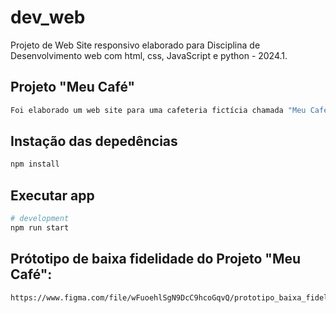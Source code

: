 # dev_web
Projeto de Web Site responsivo elaborado para Disciplina de Desenvolvimento web com html, css, JavaScript e python - 2024.1.

## Projeto "Meu Café" 

```bash
Foi elaborado um web site para uma cafeteria fictícia chamada "Meu Café".
```

## Instação das depedências

```bash
npm install
```

## Executar app

```bash
# development
npm run start
```

## Prótotipo de baixa fidelidade do Projeto "Meu Café":
```bash
https://www.figma.com/file/wFuoehlSgN9DcC9hcoGqvQ/prototipo_baixa_fidelidade_Meu-Cafe?type=whiteboard&t=5MzYNfVIaKAinT07-6
```
